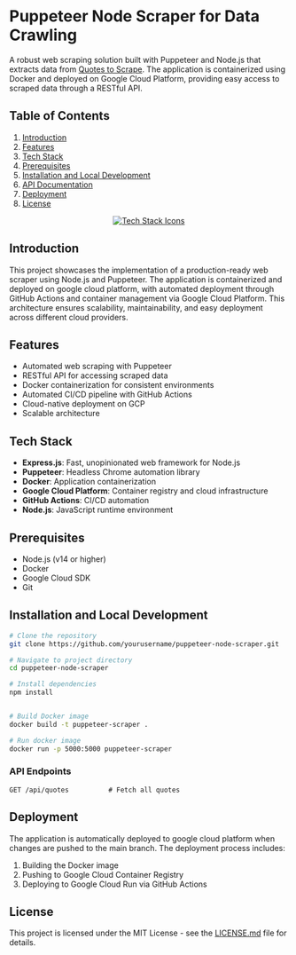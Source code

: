
# Puppeteer Node Scraper for Data Crawling

A robust web scraping solution built with Puppeteer and Node.js that extracts data from [Quotes to Scrape](https://quotes.toscrape.com/). The application is containerized using Docker and deployed on Google Cloud Platform, providing easy access to scraped data through a RESTful API.

## Table of Contents

1. [Introduction](#introduction)
2. [Features](#features)
3. [Tech Stack](#tech-stack)
4. [Prerequisites](#prerequisites)
5. [Installation and Local Development](#installation)
6. [API Documentation](#api-documentation)
7. [Deployment](#deployment)
8. [License](#license)

<p align="center">
  <a href="https://skillicons.dev">
    <img src="https://skillicons.dev/icons?i=docker,gcp,git,js,nodejs,vim" alt="Tech Stack Icons"/>
  </a>
</p>

## Introduction

This project showcases the implementation of a production-ready web scraper using Node.js and Puppeteer. The application is containerized and deployed on google cloud platform, with automated deployment through GitHub Actions and container management via Google Cloud Platform. This architecture ensures scalability, maintainability, and easy deployment across different cloud providers.

## Features

- Automated web scraping with Puppeteer
- RESTful API for accessing scraped data
- Docker containerization for consistent environments
- Automated CI/CD pipeline with GitHub Actions
- Cloud-native deployment on GCP
- Scalable architecture


## Tech Stack

- **Express.js**: Fast, unopinionated web framework for Node.js
- **Puppeteer**: Headless Chrome automation library
- **Docker**: Application containerization
- **Google Cloud Platform**: Container registry and cloud infrastructure
- **GitHub Actions**: CI/CD automation
- **Node.js**: JavaScript runtime environment


## Prerequisites

- Node.js (v14 or higher)
- Docker
- Google Cloud SDK
- Git

## Installation and Local Development

```bash
# Clone the repository
git clone https://github.com/yourusername/puppeteer-node-scraper.git

# Navigate to project directory
cd puppeteer-node-scraper

# Install dependencies
npm install


# Build Docker image
docker build -t puppeteer-scraper .

# Run docker image 
docker run -p 5000:5000 puppeteer-scraper 

```

### API Endpoints

```
GET /api/quotes          # Fetch all quotes
```

## Deployment

The application is automatically deployed to google cloud platform when changes are pushed to the main branch. The deployment process includes:

1. Building the Docker image
2. Pushing to Google Cloud Container Registry
3. Deploying to Google Cloud Run via GitHub Actions


## License

This project is licensed under the MIT License - see the [LICENSE.md](LICENSE.md) file for details.